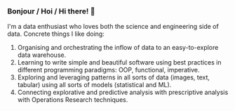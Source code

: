 ### Bonjour / Hoi / Hi there! 👋

I'm a data enthusiast who loves both the science and engineering side of data. Concrete things I like doing:

1. Organising and orchestrating the inflow of data to an easy-to-explore data warehouse.
2. Learning to write simple and beautiful software using best practices in different programming paradigms: OOP, functional, imperative.
3. Exploring and leveraging patterns in all sorts of data (images, text, tabular) using all sorts of models (statistical and ML).
4. Connecting explorative and predictive analysis with prescriptive analysis with Operations Research techniques.
